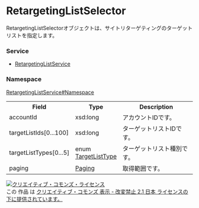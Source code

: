 # RetargetingListSelector
RetargetingListSelectorオブジェクトは、サイトリターゲティングのターゲットリストを指定します。
### Service
+ [RetargetingListService](../../services/RetargetingListService.md)

### Namespace
[RetargetingListService#Namespace](../../services/RetargetingListService.md#namespace)

<table>
 <tr>
  <th>Field</th>
  <th>Type</th>
  <th>Description</th>
 </tr>
 <tr>
  <td>accountId</td>
  <td>xsd:long</td>
  <td>アカウントIDです。</td>
 </tr>
 <tr>
  <td>targetListIds[0...100]</td>
  <td>xsd:long</td>
  <td>ターゲットリストIDです。</td>
 </tr>
 <tr>
  <td>targetListTypes[0...5]</td>
  <td>enum<br><a href="./TargetListType.md">TargetListType</a></td>
  <td>ターゲットリスト種別です。</td>
 </tr>
 <tr>
  <td>paging</td>
  <td><a href="../Common/Paging.md">Paging</a></td>
  <td>取得範囲です。</td>
 </tr>
</table>

<a rel="license" href="http://creativecommons.org/licenses/by-nd/2.1/jp/"><img alt="クリエイティブ・コモンズ・ライセンス" style="border-width:0" src="https://i.creativecommons.org/l/by-nd/2.1/jp/88x31.png" /></a><br />この 作品 は <a rel="license" href="http://creativecommons.org/licenses/by-nd/2.1/jp/">クリエイティブ・コモンズ 表示 - 改変禁止 2.1 日本 ライセンスの下に提供されています。</a>
